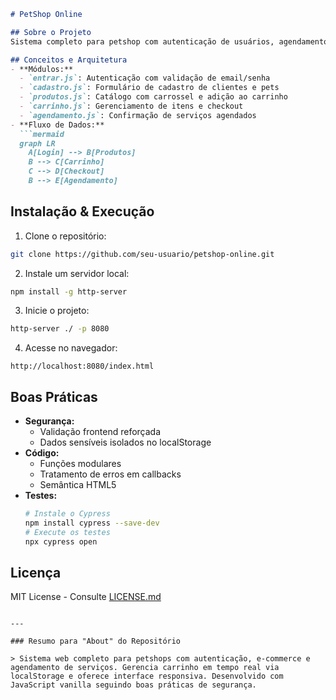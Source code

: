 ```markdown
# PetShop Online

## Sobre o Projeto
Sistema completo para petshop com autenticação de usuários, agendamento de serviços, e-commerce de produtos e cadastro de pets. Gerencia carrinho de compras via localStorage com interface responsiva.

## Conceitos e Arquitetura
- **Módulos:**
  - `entrar.js`: Autenticação com validação de email/senha
  - `cadastro.js`: Formulário de cadastro de clientes e pets
  - `produtos.js`: Catálogo com carrossel e adição ao carrinho
  - `carrinho.js`: Gerenciamento de itens e checkout
  - `agendamento.js`: Confirmação de serviços agendados
- **Fluxo de Dados:**
  ```mermaid
  graph LR
    A[Login] --> B[Produtos]
    B --> C[Carrinho]
    C --> D[Checkout]
    B --> E[Agendamento]
  ```

## Instalação & Execução
1. Clone o repositório:
```bash
git clone https://github.com/seu-usuario/petshop-online.git
```

2. Instale um servidor local:
```bash
npm install -g http-server
```

3. Inicie o projeto:
```bash
http-server ./ -p 8080
```

4. Acesse no navegador:
```
http://localhost:8080/index.html
```

## Boas Práticas
- **Segurança:**
  - Validação frontend reforçada
  - Dados sensíveis isolados no localStorage
- **Código:**
  - Funções modulares
  - Tratamento de erros em callbacks
  - Semântica HTML5
- **Testes:**
  ```bash
  # Instale o Cypress
  npm install cypress --save-dev
  # Execute os testes
  npx cypress open
  ```

## Licença
MIT License - Consulte [LICENSE.md](LICENSE.md)
```

---

### Resumo para "About" do Repositório

> Sistema web completo para petshops com autenticação, e-commerce e agendamento de serviços. Gerencia carrinho em tempo real via localStorage e oferece interface responsiva. Desenvolvido com JavaScript vanilla seguindo boas práticas de segurança.